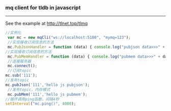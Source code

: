 ### mq client for tldb in javascript

------------

See the example at  http://tlnet.top/tlmq

```javascript
//实例化
 var mc = new mqCli("ws://localhost:5100", "mymq=123");
 //实现接收订阅信息的方法
 mc.PubJsonHandler = function (data) { console.log("pubjson data>>>" + data); };
//实现接收订阅信息的方法
 mc.PubMemHandler = function (data) { console.log("pubmem data>>>" + data); };
 //连接服务器
 mc.connect();
 //订阅topic
mc.sub('111');
//发布topic
mc.pubJson('111','hello js pubjson');
 //发布topic，内存模式
 mc.pubMem('111','hello js pubmem');
//循环调用ping函数，间隔4秒
setInterval("mc.ping()", 4000);
```

